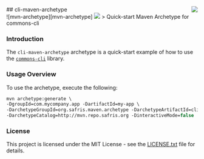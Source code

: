<img src="https://www.cohesionfirst.org/logo.png" align="right" />
## cli-maven-archetype<br>![mvn-archetype][mvn-archetype] <a href="https://www.cohesionfirst.org/"><img src="https://img.shields.io/badge/CohesionFirst%E2%84%A2--blue.svg"></a>
> Quick-start Maven Archetype for commons-cli

### Introduction

The `cli-maven-archetype` archetype is a quick-start example of how to use the [`commons-cli`][commons-cli] library.

### Usage Overview

To use the archetype, execute the following:

  ```tcsh
  mvn archetype:generate \
  -DgroupId=com.mycompany.app -DartifactId=my-app \
  -DarchetypeGroupId=org.safris.maven.archetype -DarchetypeArtifactId=cli-maven-archetype \
  -DarchetypeCatalog=http://mvn.repo.safris.org -DinteractiveMode=false
  ```

### License

This project is licensed under the MIT License - see the [LICENSE.txt](LICENSE.txt) file for details.

[commons-cli]: https://github.com/SevaSafris/commons-cli
[mvn-archetype]: https://img.shields.io/badge/mvn-archetype-yellow.svg